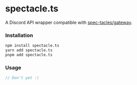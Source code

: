 # spectacle.ts
A Discord API wrapper compatible with [spec-tacles/gateway](https://github.com/spec-tacles/gateway).

### Installation
```sh
npm install spectacle.ts
yarn add spectacle.ts
pnpm add spectacle.ts
```

### Usage
```ts
// Don't yet :)
```
